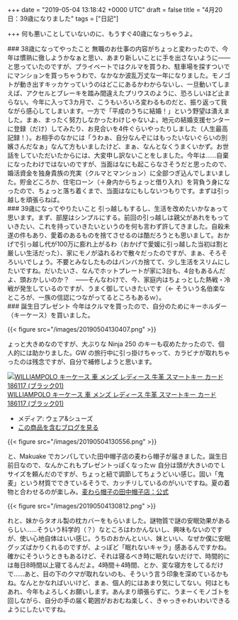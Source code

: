
+++
date = "2019-05-04 13:18:42 +0000 UTC"
draft = false
title = "4月20日：39歳になりました"
tags = ["日記"]

+++
何も悪いことしていないのに、もうすぐ40歳になっちゃうよ。

<div class="section">
    ### 38歳になってやったこと
    無職のお仕事の内容がちょっと変わったので、今年は慣熟に徹しようかなぁと思い、あまり新しいことに手を出さないように――と思っていたのですが、プライベートではクルマを買うわ、駐車場を探すついでにマンションを買っちゃうわで、なかなか波乱万丈な一年になりました。モノゴトが動き出すキッカケっていうのはどこにあるかわからないし、一旦動いてしまえば、アクセルとブレーキを踏み間違えたプリウスのように、恐ろしいほど止まらない。今年に入って3カ月で、こうもいろいろ変わるものだと、振り返って我ながら感心してしまいます。一方で「平成のうちに結婚！」という野望は潰えました。まぁ、まったく努力しなかったわけじゃないよ。地元の結婚支援センターに登録（だけ）してみたり、お見合いを4件ぐらいやったりしました（人生最高記録！）。お相手のなかには「うわぁ、自分なんぞにはもったいないぐらいの別嬪さんだなぁ」なんて方もいましたけど、まぁ、なんとなくうまくいかず。お世話をしていただいたからには、大変申し訳ないことをしました。今年は……自棄になったわけではないのですが、当面はなにも起こらなさそうだと思ったので、婚活資金を独身貴族の充実（クルマとマンション）に全部つぎ込んでしまいました。貯金どころか、住宅ローン（＋身内からちょっと借り入れ）を背負う身になったので、ちょっと落ち着くまで、当面はなにもしないつもりです。まずは引っ越しを頑張らねば。

</div>
<div class="section">
    ### 39歳になってやりたいこと
    引っ越しもするし、生活を改めたいかなぁって思います。まず、部屋はシンプルにする。前回の引っ越しは親父があれをもっていきたい、これを持っていきたいというのを何も言わず許してきました。自殺未遂の件もあり、愛着のあるものを捨てさせるのは酷だろうとも思いまして。おかげで引っ越し代が100万に膨れ上がるわ（おかげで愛媛に引っ越した当初は割と厳しい生活だった）、家にモノが溢れるわで散々だったのですが、まぁ、そろそろいいでしょう。不要とみなしたものはバンバカ捨てて、少し生活をスリムにしたいですね。だいたいさ、なんでホットプレートが家に3台も、4台もあるんだよ、頭おかしいのか？　――そんなわけで、今、家庭内はちょっとした熱戦・冷戦が発生しているのですが、うまく御していきたいです（← そういう名伯楽なところが、一族の信認につながってるところもあるｗ）。

</div>
<div class="section">
    ### 誕生日プレゼント
    今年はクルマを買ったので、自分のためにキーホルダー（キーケース）を買いました。

{{< figure src="/images/20190504130407.png"  >}}

ょっと大きめなのですが、大ぶりな Ninja 250 のキーも収めたかったので、個人的には助かりました。GW の旅行中に引っ掛けちゃって、カラビナが取れちゃったのは残念ですが、自分で補修しようと思います。<div class="hatena-asin-detail"><a href="http://www.amazon.co.jp/exec/obidos/ASIN/B07FQJ95KF/bestylesnet-22/"><img src="https://images-fe.ssl-images-amazon.com/images/I/51BbYFSbggL._SL160_.jpg" class="hatena-asin-detail-image" alt="WILLIAMPOLO キーケース 車 メンズ レディース 牛革 スマートキー カード 186117 (ブラック01)" title="WILLIAMPOLO キーケース 車 メンズ レディース 牛革 スマートキー カード 186117 (ブラック01)"/></a><div class="hatena-asin-detail-info"><a href="http://www.amazon.co.jp/exec/obidos/ASIN/B07FQJ95KF/bestylesnet-22/">WILLIAMPOLO キーケース 車 メンズ レディース 牛革 スマートキー カード 186117 (ブラック01)</a><ul><li><span class="hatena-asin-detail-label">メディア:</span> ウェア&amp;シューズ</li><li><a href="http://d.hatena.ne.jp/asin/B07FQJ95KF/bestylesnet-22" target="_blank">この商品を含むブログを見る</a></li></ul></div><div class="hatena-asin-detail-foot"></div></div>

{{< figure src="/images/20190504130556.png"  >}}

と、Makuake でカンパしていた田中帽子店の麦わら帽子が届きました。誕生日前日なので、なんかこれもプレゼントっぽくなったｗ 自分は頭が大きいので L サイズを頼んだのですが、ちょっと紐で調節してちょうどいい感じ。固い「鬼麦」という材質でできているそうで、カッチリしているのがいいですね。夏の着物と合わせるのが楽しみ。[麦わら帽子の田中帽子店：公式](https://tanaka-hat.jp/)

{{< figure src="/images/20190504130812.png"  >}}

れと、妹からタオル製の枕カバーをもらいました。謎物質で謎の安眠効果があるらしい……そういう科学的（？）なところはわかんないし、興味もないのですが、使い心地自体はいい感じ。うちのおかんといい、妹といい、なぜか僕に安眠グッズばかりくれるのですが、よっぽど「眠れないキャラ」感あるんですかね。確かにそういうときもあるけど、それは寝るべき時に眠れないだけで、時間的には毎日8時間以上寝てるんだよ。4時間＋4時間、とか、変な寝方をしてるだけで……あと、目の下のクマが取れないのも、そういう言う印象を深めているかもね。なんとかなればいいけど、まぁ、個人的にはあまり気にしてない。何はともあれ、今年もよろしくお願いします。あんまり頑張らずに、うまーくモノゴトを回しながら、自分の手の届く範囲がおおむね楽しく、きゃっきゃわいわいできるようにしたいですね。

</div>

